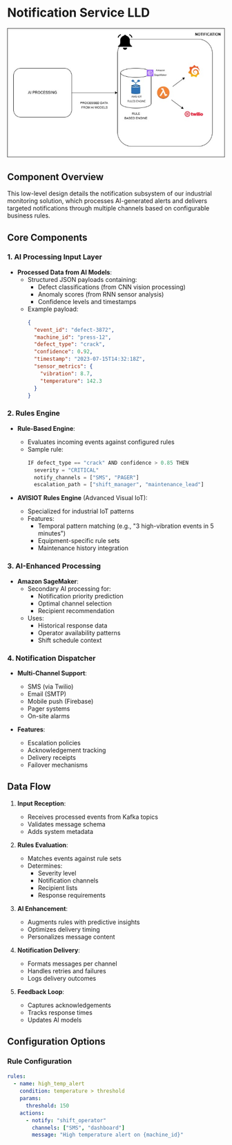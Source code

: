 # Notification Service LLD

![Notification Service LLD Diagram](https://github.com/SuryanshBVerma/Intelligent-Quality-Control-System/blob/main/LLD%20-%20Notification.jpg)

## Component Overview

This low-level design details the notification subsystem of our industrial monitoring solution, which processes AI-generated alerts and delivers targeted notifications through multiple channels based on configurable business rules.

## Core Components

### 1. AI Processing Input Layer
- **Processed Data from AI Models**:
  - Structured JSON payloads containing:
    - Defect classifications (from CNN vision processing)
    - Anomaly scores (from RNN sensor analysis)
    - Confidence levels and timestamps
  - Example payload:
    ```json
    {
      "event_id": "defect-3872",
      "machine_id": "press-12",
      "defect_type": "crack",
      "confidence": 0.92,
      "timestamp": "2023-07-15T14:32:18Z",
      "sensor_metrics": {
        "vibration": 8.7,
        "temperature": 142.3
      }
    }
    ```

### 2. Rules Engine
- **Rule-Based Engine**:
  - Evaluates incoming events against configured rules
  - Sample rule:
    ```python
    IF defect_type == "crack" AND confidence > 0.85 THEN
      severity = "CRITICAL"
      notify_channels = ["SMS", "PAGER"]
      escalation_path = ["shift_manager", "maintenance_lead"]
    ```

- **AVISIOT Rules Engine** (Advanced Visual IoT):
  - Specialized for industrial IoT patterns
  - Features:
    - Temporal pattern matching (e.g., "3 high-vibration events in 5 minutes")
    - Equipment-specific rule sets
    - Maintenance history integration

### 3. AI-Enhanced Processing
- **Amazon SageMaker**:
  - Secondary AI processing for:
    - Notification priority prediction
    - Optimal channel selection
    - Recipient recommendation
  - Uses:
    - Historical response data
    - Operator availability patterns
    - Shift schedule context

### 4. Notification Dispatcher
- **Multi-Channel Support**:
  - SMS (via Twilio)
  - Email (SMTP)
  - Mobile push (Firebase)
  - Pager systems
  - On-site alarms

- **Features**:
  - Escalation policies
  - Acknowledgement tracking
  - Delivery receipts
  - Failover mechanisms

## Data Flow

1. **Input Reception**:
   - Receives processed events from Kafka topics
   - Validates message schema
   - Adds system metadata

2. **Rules Evaluation**:
   - Matches events against rule sets
   - Determines:
     - Severity level
     - Notification channels
     - Recipient lists
     - Response requirements

3. **AI Enhancement**:
   - Augments rules with predictive insights
   - Optimizes delivery timing
   - Personalizes message content

4. **Notification Delivery**:
   - Formats messages per channel
   - Handles retries and failures
   - Logs delivery outcomes

5. **Feedback Loop**:
   - Captures acknowledgements
   - Tracks response times
   - Updates AI models

## Configuration Options

### Rule Configuration
```yaml
rules:
  - name: high_temp_alert
    condition: temperature > threshold
    params:
      threshold: 150
    actions:
      - notify: "shift_operator"
        channels: ["SMS", "dashboard"]
        message: "High temperature alert on {machine_id}"

